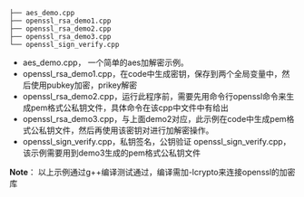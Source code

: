 ```
├── aes_demo.cpp
├── openssl_rsa_demo1.cpp
├── openssl_rsa_demo2.cpp
├── openssl_rsa_demo3.cpp
└── openssl_sign_verify.cpp
```

- aes\_demo.cpp， 一个简单的aes加解密示例。
- openssl\_rsa\_demo1.cpp，在code中生成密钥，保存到两个全局变量中，然后使用pubkey加密，prikey解密
- openssl\_rsa\_demo2.cpp，运行此程序前，需要先用命令行openssl命令来生成pem格式公私钥文件，具体命令在该cpp中文件中有给出
- openssl\_rsa\_demo3.cpp，与上面demo2对应，此示例在code中生成pem格式公私钥文件，然后再使用该密钥对进行加解密操作。
- openssl\_sign\_verify.cpp，私钥签名，公钥验证 openssl\_sign\_verify.cpp，该示例需要用到demo3生成的pem格式公私钥文件

**Note**： 以上示例通过g++编译测试通过，编译需加-lcrypto来连接openssl的加密库
